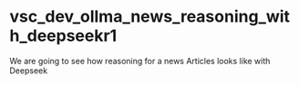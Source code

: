 # vsc_dev_ollma_news_reasoning_with_deepseekr1
We are going to see how reasoning for a news Articles looks like with Deepseek
